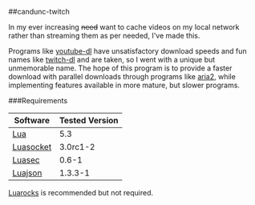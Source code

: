 ##candunc-twitch

In my ever increasing ~~need~~ want to cache videos on my local network rather than streaming them as per needed, I've made this.

Programs like [youtube-dl](https://github.com/rg3/youtube-dl/) have unsatisfactory download speeds and fun names like [twitch-dl](https://github.com/timothyb89/twitch-dl) and are taken, so I went with a unique but unmemorable name. The hope of this program is to provide a faster download with parallel downloads through programs like [aria2](https://aria2.github.io/), while implementing features available in more mature, but slower programs.

###Requirements

| Software | Tested Version |
|----------|----------------|
| [Lua](http://www.lua.org/) | 5.3 |
| [Luasocket](http://w3.impa.br/~diego/software/luasocket/) | 3.0rc1-2 |
| [Luasec](https://github.com/brunoos/luasec) | 0.6-1 |
| [Luajson](https://github.com/harningt/luajson) | 1.3.3-1 |

[Luarocks](https://luarocks.org/) is recommended but not required.